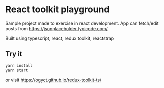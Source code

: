 #  React toolkit playground
Sample project made to exercise in react development. App can fetch/edit posts from https://jsonplaceholder.typicode.com/

Built using typescript, react, redux toolkit, reactstrap

## Try it

```bash
yarn install
yarn start
``` 
or visit https://ogyct.github.io/redux-toolkit-ts/
